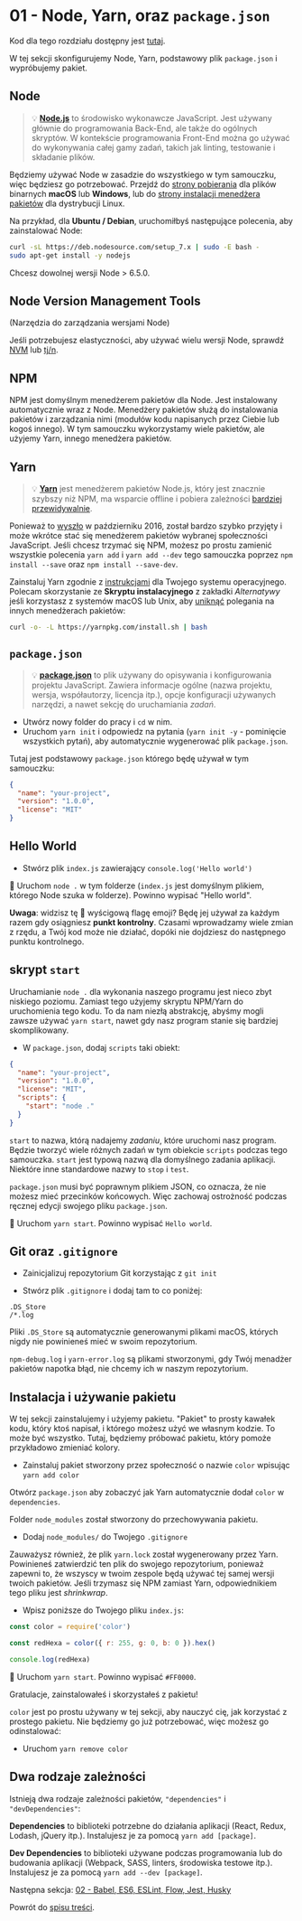# 01 - Node, Yarn, oraz `package.json`

Kod dla tego rozdziału dostępny jest [tutaj](https://github.com/verekia/js-stack-walkthrough/tree/master/01-node-yarn-package-json).

W tej sekcji skonfigurujemy Node, Yarn, podstawowy plik `package.json` i wypróbujemy pakiet.

## Node

> 💡 **[Node.js](https://nodejs.org/)** to środowisko wykonawcze JavaScript. Jest używany głównie do programowania Back-End, ale także do ogólnych skryptów. W kontekście programowania Front-End można go używać do wykonywania całej gamy zadań, takich jak linting, testowanie i składanie plików.

Będziemy używać Node w zasadzie do wszystkiego w tym samouczku, więc będziesz go potrzebować. Przejdź do [strony pobierania](https://nodejs.org/en/download/current/) dla plików binarnych **macOS** lub **Windows**, lub do [strony instalacji menedżera pakietów](https://nodejs.org/en/download/package-manager/) dla dystrybucji Linux.

Na przykład, dla **Ubuntu / Debian**, uruchomiłbyś następujące polecenia, aby zainstalować Node:

```sh
curl -sL https://deb.nodesource.com/setup_7.x | sudo -E bash -
sudo apt-get install -y nodejs
```

Chcesz dowolnej wersji Node > 6.5.0.

## Node Version Management Tools
(Narzędzia do zarządzania wersjami Node)

Jeśli potrzebujesz elastyczności, aby używać wielu wersji Node, sprawdź [NVM](https://github.com/creationix/nvm) lub [tj/n](https://github.com/tj/n).

## NPM

NPM jest domyślnym menedżerem pakietów dla Node. Jest instalowany automatycznie wraz z Node. Menedżery pakietów służą do instalowania pakietów i zarządzania nimi (modułów kodu napisanych przez Ciebie lub kogoś innego). W tym samouczku wykorzystamy wiele pakietów, ale użyjemy Yarn, innego menedżera pakietów.

## Yarn

> 💡 **[Yarn](https://yarnpkg.com/)** jest menedżerem pakietów Node.js, który jest znacznie szybszy niż NPM, ma wsparcie offline i pobiera zależności [bardziej przewidywalnie](https://yarnpkg.com/en/docs/yarn-lock).

Ponieważ to [wyszło](https://code.facebook.com/posts/1840075619545360) w październiku 2016, został bardzo szybko przyjęty i może wkrótce stać się menedżerem pakietów wybranej społeczności JavaScript. Jeśli chcesz trzymać się NPM, możesz po prostu zamienić wszystkie polecenia `yarn add` i `yarn add --dev` tego samouczka poprzez `npm install --save` oraz `npm install --save-dev`.

Zainstaluj Yarn zgodnie z [instrukcjami](https://yarnpkg.com/en/docs/install) dla Twojego systemu operacyjnego. Polecam skorzystanie ze **Skryptu instalacyjnego** z zakładki *Alternatywy* jeśli korzystasz z systemów macOS lub Unix, aby [uniknąć](https://github.com/yarnpkg/yarn/issues/1505) polegania na innych menedżerach pakietów:

```sh
curl -o- -L https://yarnpkg.com/install.sh | bash
```

## `package.json`

> 💡 **[package.json](https://yarnpkg.com/en/docs/package-json)** to plik używany do opisywania i konfigurowania projektu JavaScript. Zawiera informacje ogólne (nazwa projektu, wersja, współautorzy, licencja itp.), opcje konfiguracji używanych narzędzi, a nawet sekcję do uruchamiania *zadań*.

- Utwórz nowy folder do pracy i `cd` w nim.
- Uruchom `yarn init` i odpowiedz na pytania (`yarn init -y` - pominięcie wszystkich pytań), aby automatycznie wygenerować plik `package.json`.

Tutaj jest podstawowy `package.json` którego będę używał w tym samouczku:

```json
{
  "name": "your-project",
  "version": "1.0.0",
  "license": "MIT"
}
```

## Hello World

- Stwórz plik `index.js` zawierający `console.log('Hello world')`

🏁 Uruchom `node .` w tym folderze (`index.js` jest domyślnym plikiem, którego Node szuka w folderze). Powinno wypisać "Hello world".

**Uwaga**: widzisz tę 🏁 wyścigową flagę emoji? Będę jej używał za każdym razem gdy osiągniesz **punkt kontrolny**. Czasami wprowadzamy wiele zmian z rzędu, a Twój kod może nie działać, dopóki nie dojdziesz do następnego punktu kontrolnego.

## skrypt `start`

Uruchamianie `node .` dla wykonania naszego programu jest nieco zbyt niskiego poziomu. Zamiast tego użyjemy skryptu NPM/Yarn do uruchomienia tego kodu. To da nam niezłą abstrakcję, abyśmy mogli zawsze używać `yarn start`, nawet gdy nasz program stanie się bardziej skomplikowany.

- W `package.json`, dodaj `scripts` taki obiekt:

```json
{
  "name": "your-project",
  "version": "1.0.0",
  "license": "MIT",
  "scripts": {
    "start": "node ."
  }
}
```

`start` to nazwa, którą nadajemy *zadaniu*, które uruchomi nasz program. Będzie tworzyć wiele różnych zadań w tym obiekcie `scripts` podczas tego samouczka. `start` jest typową nazwą dla domyślnego zadania aplikacji. Niektóre inne standardowe nazwy to `stop` i `test`.

`package.json` musi być poprawnym plikiem JSON, co oznacza, że nie możesz mieć przecinków końcowych. Więc zachowaj ostrożność podczas ręcznej edycji swojego pliku `package.json`.

🏁 Uruchom `yarn start`. Powinno wypisać `Hello world`.

## Git oraz `.gitignore`

- Zainicjalizuj repozytorium Git korzystając z `git init`

- Stwórz plik `.gitignore` i dodaj tam to co poniżej:

```gitignore
.DS_Store
/*.log
```

Pliki `.DS_Store` są automatycznie generowanymi plikami macOS, których nigdy nie powinieneś mieć w swoim repozytorium.

`npm-debug.log` i `yarn-error.log` są plikami stworzonymi, gdy Twój menadżer pakietów napotka błąd, nie chcemy ich w naszym repozytorium.

## Instalacja i używanie pakietu

W tej sekcji zainstalujemy i użyjemy pakietu. "Pakiet" to prosty kawałek kodu, który ktoś napisał, i którego możesz użyć we własnym kodzie. To może być wszystko. Tutaj, będziemy próbować pakietu, który pomoże przykładowo zmieniać kolory.

- Zainstaluj pakiet stworzony przez społeczność o nazwie `color` wpisując `yarn add color`

Otwórz `package.json` aby zobaczyć jak Yarn automatycznie dodał `color` w `dependencies`.

Folder `node_modules` został stworzony do przechowywania pakietu.

- Dodaj `node_modules/` do Twojego `.gitignore`

Zauważysz również, że plik `yarn.lock` został wygenerowany przez Yarn. Powinieneś zatwierdzić ten plik do swojego repozytorium, ponieważ zapewni to, że wszyscy w twoim zespole będą używać tej samej wersji twoich pakietów. Jeśli trzymasz się NPM zamiast Yarn, odpowiednikiem tego pliku jest *shrinkwrap*.

- Wpisz poniższe do Twojego pliku `index.js`:

```js
const color = require('color')

const redHexa = color({ r: 255, g: 0, b: 0 }).hex()

console.log(redHexa)
```

🏁 Uruchom `yarn start`. Powinno wypisać `#FF0000`.

Gratulacje, zainstalowałeś i skorzystałeś z pakietu!

`color` jest po prostu używany w tej sekcji, aby nauczyć cię, jak korzystać z prostego pakietu. Nie będziemy go już potrzebować, więc możesz go odinstalować:

- Uruchom `yarn remove color`

## Dwa rodzaje zależności

Istnieją dwa rodzaje zależności pakietów, `"dependencies"` i `"devDependencies"`:

**Dependencies** to biblioteki potrzebne do działania aplikacji (React, Redux, Lodash, jQuery itp.). Instalujesz je za pomocą `yarn add [package]`.

**Dev Dependencies** to biblioteki używane podczas programowania lub do budowania aplikacji (Webpack, SASS, linters, środowiska testowe itp.). Instalujesz je za pomocą `yarn add --dev [package]`.

Następna sekcja: [02 - Babel, ES6, ESLint, Flow, Jest, Husky](02-babel-es6-eslint-flow-jest-husky.md#readme)

Powrót do [spisu treści](https://github.com/verekia/js-stack-from-scratch#table-of-contents).
